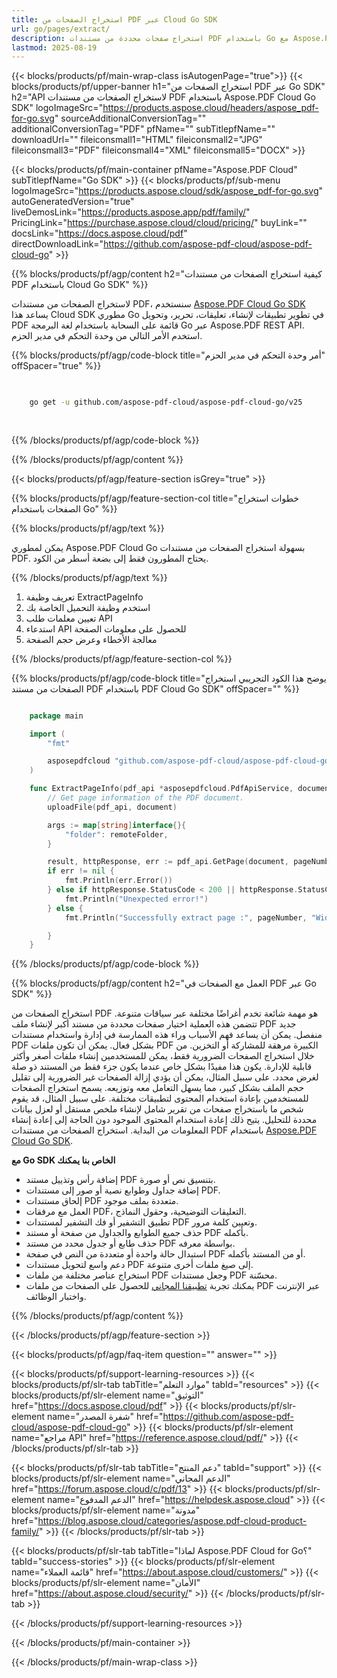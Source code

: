 ```yaml
---
title: استخراج الصفحات من PDF عبر Cloud Go SDK
url: go/pages/extract/
description: استخراج صفحات محددة من مستندات PDF باستخدام Go مع Aspose.PDF Cloud SDK.
lastmod: 2025-08-19
---
```


{{< blocks/products/pf/main-wrap-class isAutogenPage="true">}}
{{< blocks/products/pf/upper-banner h1="استخراج الصفحات من PDF عبر Go SDK" h2="API لاستخراج الصفحات من مستندات PDF باستخدام Aspose.PDF Cloud Go SDK" logoImageSrc="https://products.aspose.cloud/headers/aspose_pdf-for-go.svg" sourceAdditionalConversionTag="" additionalConversionTag="PDF" pfName="" subTitlepfName="" downloadUrl="" fileiconsmall1="HTML" fileiconsmall2="JPG" fileiconsmall3="PDF" fileiconsmall4="XML" fileiconsmall5="DOCX" >}}

{{< blocks/products/pf/main-container pfName="Aspose.PDF Cloud" subTitlepfName="Go SDK" >}}
{{< blocks/products/pf/sub-menu logoImageSrc="https://products.aspose.cloud/sdk/aspose_pdf-for-go.svg"
autoGeneratedVersion="true"
liveDemosLink="https://products.aspose.app/pdf/family/" PricingLink="https://purchase.aspose.cloud/cloud/pricing/" buyLink="" docsLink="https://docs.aspose.cloud/pdf"  directDownloadLink="https://github.com/aspose-pdf-cloud/aspose-pdf-cloud-go" >}}

{{% blocks/products/pf/agp/content h2="كيفية استخراج الصفحات من مستندات PDF باستخدام Cloud Go SDK" %}}

لاستخراج الصفحات من مستندات PDF، سنستخدم
[Aspose.PDF Cloud Go SDK](https://products.aspose.cloud/pdf/go/)
يساعد هذا Cloud SDK مطوري Go في تطوير تطبيقات لإنشاء، تعليقات، تحرير، وتحويل PDF قائمة على السحابة باستخدام لغة البرمجة Go عبر Aspose.PDF REST API. استخدم الأمر التالي من وحدة التحكم في مدير الحزم.

{{% blocks/products/pf/agp/code-block title="أمر وحدة التحكم في مدير الحزم" offSpacer="true" %}}

```bash

     
    go get -u github.com/aspose-pdf-cloud/aspose-pdf-cloud-go/v25
     
     
```

{{% /blocks/products/pf/agp/code-block %}}

{{% /blocks/products/pf/agp/content %}}

{{< blocks/products/pf/agp/feature-section isGrey="true" >}}

{{% blocks/products/pf/agp/feature-section-col title="خطوات استخراج الصفحات باستخدام Go" %}}

{{% blocks/products/pf/agp/text %}}

يمكن لمطوري Aspose.PDF Cloud Go بسهولة استخراج الصفحات من مستندات PDF. يحتاج المطورون فقط إلى بضعة أسطر من الكود.

{{% /blocks/products/pf/agp/text %}}

1. تعريف وظيفة ExtractPageInfo
1. استخدم وظيفة التحميل الخاصة بك
1. تعيين معلمات طلب API
1. استدعاء API للحصول على معلومات الصفحة
1. معالجة الأخطاء وعرض حجم الصفحة

{{% /blocks/products/pf/agp/feature-section-col %}}

{{% blocks/products/pf/agp/code-block title="يوضح هذا الكود التجريبي استخراج الصفحات من مستند PDF باستخدام PDF Cloud Go SDK" offSpacer="" %}}

```go

    package main

    import (
        "fmt"

        asposepdfcloud "github.com/aspose-pdf-cloud/aspose-pdf-cloud-go/v25"
    )

    func ExtractPageInfo(pdf_api *asposepdfcloud.PdfApiService, document string, pageNumber int32, remoteFolder string) {
        // Get page information of the PDF document.
        uploadFile(pdf_api, document)

        args := map[string]interface{}{
            "folder": remoteFolder,
        }

        result, httpResponse, err := pdf_api.GetPage(document, pageNumber, args)
        if err != nil {
            fmt.Println(err.Error())
        } else if httpResponse.StatusCode < 200 || httpResponse.StatusCode > 299 {
            fmt.Println("Unexpected error!")
        } else {
            fmt.Println("Successfully extract page :", pageNumber, "Width :", result.Page.Rectangle.URX, "Height: ", result.Page.Rectangle.URY)

        }
    }
```

{{% /blocks/products/pf/agp/code-block %}}

{{% blocks/products/pf/agp/content h2="العمل مع الصفحات في PDF عبر Go SDK" %}}

استخراج الصفحات من PDF هو مهمة شائعة تخدم أغراضًا مختلفة عبر سياقات متنوعة. تتضمن هذه العملية اختيار صفحات محددة من مستند أكبر لإنشاء ملف PDF جديد منفصل. يمكن أن يساعد فهم الأسباب وراء هذه الممارسة في إدارة واستخدام مستندات PDF بشكل فعال. يمكن أن تكون ملفات PDF الكبيرة مرهقة للمشاركة أو التخزين. من خلال استخراج الصفحات الضرورية فقط، يمكن للمستخدمين إنشاء ملفات أصغر وأكثر قابلية للإدارة. يكون هذا مفيدًا بشكل خاص عندما يكون جزء فقط من المستند ذو صلة لغرض محدد. على سبيل المثال، يمكن أن يؤدي إزالة الصفحات غير الضرورية إلى تقليل حجم الملف بشكل كبير، مما يسهل التعامل معه وتوزيعه.
يسمح استخراج الصفحات للمستخدمين بإعادة استخدام المحتوى لتطبيقات مختلفة. على سبيل المثال، قد يقوم شخص ما باستخراج صفحات من تقرير شامل لإنشاء ملخص مستقل أو لعزل بيانات محددة للتحليل. يتيح ذلك إعادة استخدام المحتوى الموجود دون الحاجة إلى إعادة إنشاء المعلومات من البداية. استخراج الصفحات من مستندات PDF باستخدام [Aspose.PDF Cloud Go SDK](https://products.aspose.cloud/pdf/go/).

**مع Go SDK الخاص بنا يمكنك**

+ إضافة رأس وتذييل مستند PDF بتنسيق نص أو صورة.
+ إضافة جداول وطوابع نصية أو صور إلى مستندات PDF.
+ إلحاق مستندات PDF متعددة بملف موجود.
+ العمل مع مرفقات PDF، التعليقات التوضيحية، وحقول النماذج.
+ تطبيق التشفير أو فك التشفير لمستندات PDF وتعيين كلمة مرور.
+ حذف جميع الطوابع والجداول من صفحة أو مستند PDF بأكمله.
+ حذف طابع أو جدول محدد من مستند PDF بواسطة معرفه.
+ استبدال حالة واحدة أو متعددة من النص في صفحة PDF أو من المستند بأكمله.
+ دعم واسع لتحويل مستندات PDF إلى صيغ ملفات أخرى متنوعة.
+ استخراج عناصر مختلفة من ملفات PDF وجعل مستندات PDF محسّنة.
+ يمكنك تجربة [تطبيقنا المجاني](https://products.aspose.app/pdf/) للحصول على الصفحات من ملفات PDF عبر الإنترنت واختبار الوظائف.

{{% /blocks/products/pf/agp/content %}}

{{< /blocks/products/pf/agp/feature-section >}}

{{< blocks/products/pf/agp/faq-item question="" answer="" >}}

{{< blocks/products/pf/support-learning-resources >}}
{{< blocks/products/pf/slr-tab tabTitle="موارد التعلم" tabId="resources" >}}
{{< blocks/products/pf/slr-element name="التوثيق" href="https://docs.aspose.cloud/pdf" >}}
{{< blocks/products/pf/slr-element name="شفرة المصدر" href="https://github.com/aspose-pdf-cloud/aspose-pdf-cloud-go" >}}
{{< blocks/products/pf/slr-element name="مراجع API" href="https://reference.aspose.cloud/pdf/" >}}
{{< /blocks/products/pf/slr-tab >}}

{{< blocks/products/pf/slr-tab tabTitle="دعم المنتج" tabId="support" >}}
{{< blocks/products/pf/slr-element name="الدعم المجاني" href="https://forum.aspose.cloud/c/pdf/13" >}}
{{< blocks/products/pf/slr-element name="الدعم المدفوع" href="https://helpdesk.aspose.cloud" >}}
{{< blocks/products/pf/slr-element name="مدونة" href="https://blog.aspose.cloud/categories/aspose.pdf-cloud-product-family/" >}}
{{< /blocks/products/pf/slr-tab >}}

{{< blocks/products/pf/slr-tab tabTitle="لماذا Aspose.PDF Cloud for Go؟" tabId="success-stories" >}}
{{< blocks/products/pf/slr-element name="قائمة العملاء" href="https://about.aspose.cloud/customers/" >}}
{{< blocks/products/pf/slr-element name="الأمان" href="https://about.aspose.cloud/security/" >}}
{{< /blocks/products/pf/slr-tab >}}

{{< /blocks/products/pf/support-learning-resources >}}

{{< /blocks/products/pf/main-container >}}

{{< /blocks/products/pf/main-wrap-class >}}
